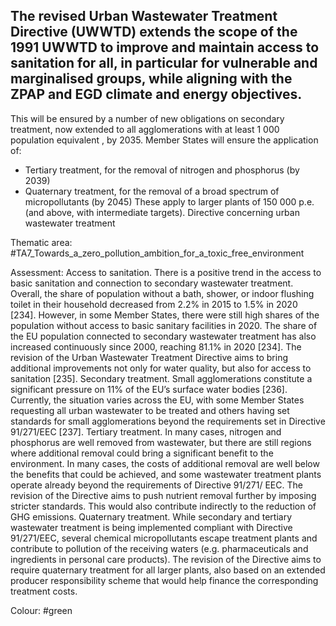 ## The revised Urban Wastewater Treatment Directive (UWWTD) extends the scope of the 1991 UWWTD to improve and maintain access to sanitation for all, in particular for vulnerable and marginalised groups, while aligning with the ZPAP and EGD climate and energy objectives.
This will be ensured by a number of new obligations on secondary treatment, now extended to all agglomerations with at least 1 000 population equivalent , by 2035. Member States will ensure the application of:
- Tertiary treatment, for the removal of nitrogen and phosphorus (by 2039)
- Quaternary treatment, for the removal of a broad spectrum of micropollutants (by 2045)
These apply to larger plants of 150 000 p.e. (and above, with intermediate targets).
Directive concerning urban wastewater treatment

Thematic area: #TA7_Towards_a_zero_pollution_ambition_for_a_toxic_free_environment

Assessment: Access to sanitation. There is a positive trend in the access to basic sanitation and connection to secondary wastewater treatment. Overall, the share of population without a bath, shower, or indoor flushing toilet in their household decreased from 2.2% in 2015 to 1.5% in 2020 [234]. However, in some Member States, there were still high shares of the population without access to basic sanitary facilities in 2020. The share of the EU population connected to secondary wastewater treatment has also increased continuously since 2000, reaching 81.1% in
2020 [234]. The revision of the Urban Wastewater Treatment Directive aims to bring additional improvements not only for water quality, but also for access to sanitation [235].
Secondary treatment. Small agglomerations constitute a significant pressure
on 11% of the EU’s surface water bodies [236]. Currently, the situation varies across the EU, with some Member States requesting all urban wastewater to be treated and others having set standards for small agglomerations beyond the requirements set in Directive 91/271/EEC [237].
Tertiary treatment. In many cases, nitrogen and phosphorus are well removed from wastewater, but there are still regions where additional removal could bring a significant benefit to the environment. In many cases, the costs of additional removal are well below the benefits that could be achieved, and some wastewater treatment plants operate already beyond the requirements of Directive 91/271/ EEC. The revision of the Directive aims to push nutrient removal further by imposing stricter standards. This would also contribute indirectly to the reduction of GHG emissions.
Quaternary treatment. While secondary and tertiary wastewater treatment
is being implemented compliant with Directive 91/271/EEC, several chemical micropollutants escape treatment plants and contribute to pollution of the receiving waters (e.g. pharmaceuticals and ingredients in personal care products). The revision of the Directive aims to require quaternary treatment for all larger plants, also based on an extended producer responsibility scheme that would help finance the corresponding treatment costs.

Colour: #green